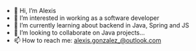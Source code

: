 - 👋 Hi, I’m Alexis
- 👀 I’m interested in working as a software developer
- 🌱 I’m currently learning about backend in Java, Spring and JS
- 💞️ I’m looking to collaborate on Java projects...
- 📫 How to reach me: alexis.gonzalez_@outlook.com

<!---
Alxtss/Alxtss is a ✨ special ✨ repository because its `README.md` (this file) appears on your GitHub profile.
You can click the Preview link to take a look at your changes.
--->
